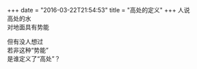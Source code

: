 +++
date = "2016-03-22T21:54:53"
title = "高处的定义"
+++
人说  
高处的水  
对地面具有势能  
  
但有没人想过  
若非这种“势能”  
是谁定义了“高处”？  